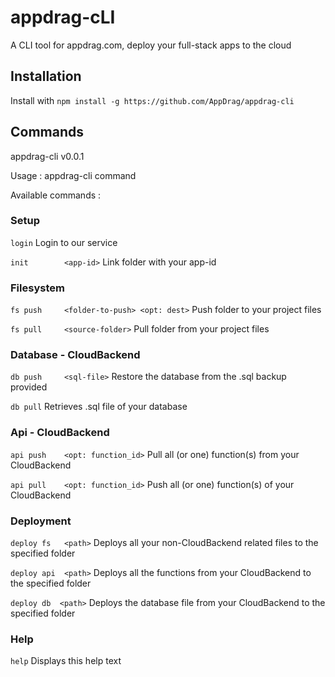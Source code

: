 # appdrag-cLI
A CLI tool for appdrag.com, deploy your full-stack apps to the cloud

## Installation

Install with 
`npm install -g https://github.com/AppDrag/appdrag-cli`

## Commands

appdrag-cli v0.0.1

Usage  : appdrag-cli command <args>
   
Available commands :


### Setup

   `login` 					                     Login to our service
   
   `init 	    <app-id>` 			            Link folder with your app-id
   

### Filesystem

   `fs push  	<folder-to-push> <opt: dest>`	Push folder to your project files
   
   `fs pull  	<source-folder>` 		         Pull folder from your project files
   

### Database - CloudBackend

   `db push  	<sql-file>` 			            Restore the database from the .sql backup provided
   
   `db pull` 					                     Retrieves .sql file of your database
   

### Api - CloudBackend

   `api push  	<opt: function_id>`		        Pull all (or one) function(s) from your CloudBackend
   
   `api pull  	<opt: function_id>`		        Push all (or one) function(s) of your CloudBackend
   
### Deployment

   `deploy fs  	<path>`		                    Deploys all your non-CloudBackend related files to the specified folder
   
   `deploy api  <path>`           		        Deploys all the functions from your CloudBackend to the specified folder

  `deploy db  <path>`           		        Deploys the database file from your CloudBackend to the specified folder

### Help

   `help` 					                    Displays this help text
   
